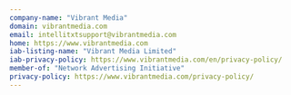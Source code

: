 ```yaml
---
company-name: "Vibrant Media"
domain: vibrantmedia.com
email: intellitxtsupport@vibrantmedia.com
home: https://www.vibrantmedia.com
iab-listing-name: "Vibrant Media Limited"
iab-privacy-policy: https://www.vibrantmedia.com/en/privacy-policy/
member-of: "Network Advertising Initiative"
privacy-policy: https://www.vibrantmedia.com/privacy-policy/
---
```




